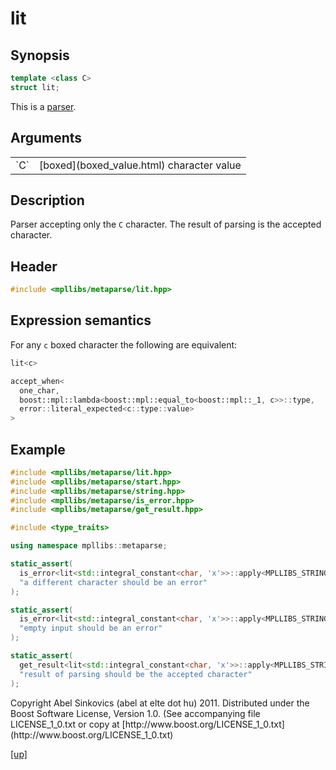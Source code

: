 # lit

## Synopsis

```cpp
template <class C>
struct lit;
```

This is a [parser](parser.html).

## Arguments

<table cellpadding='0' cellspacing='0'>
  <tr>
    <td>`C`</td>
    <td>[boxed](boxed_value.html) character value</td>
  </tr>
</table>

## Description

Parser accepting only the `C` character. The result of parsing is the accepted
character.

## Header

```cpp
#include <mpllibs/metaparse/lit.hpp>
```

## Expression semantics

For any `c` boxed character the following are equivalent:

```cpp
lit<c>

accept_when<
  one_char,
  boost::mpl::lambda<boost::mpl::equal_to<boost::mpl::_1, c>>::type,
  error::literal_expected<c::type::value>
>
```

## Example

```cpp
#include <mpllibs/metaparse/lit.hpp>
#include <mpllibs/metaparse/start.hpp>
#include <mpllibs/metaparse/string.hpp>
#include <mpllibs/metaparse/is_error.hpp>
#include <mpllibs/metaparse/get_result.hpp>

#include <type_traits>

using namespace mpllibs::metaparse;

static_assert(
  is_error<lit<std::integral_constant<char, 'x'>>::apply<MPLLIBS_STRING("a"), start>>::type::value,
  "a different character should be an error"
);

static_assert(
  is_error<lit<std::integral_constant<char, 'x'>>::apply<MPLLIBS_STRING(""), start>>::type::value,
  "empty input should be an error"
);

static_assert(
  get_result<lit<std::integral_constant<char, 'x'>>::apply<MPLLIBS_STRING("x"), start>>::type::value == 'x',
  "result of parsing should be the accepted character"
);
```

<p class="copyright">
Copyright Abel Sinkovics (abel at elte dot hu) 2011.
Distributed under the Boost Software License, Version 1.0.
(See accompanying file LICENSE_1_0.txt or copy at
[http://www.boost.org/LICENSE_1_0.txt](http://www.boost.org/LICENSE_1_0.txt)
</p>

[[up]](reference.html)

